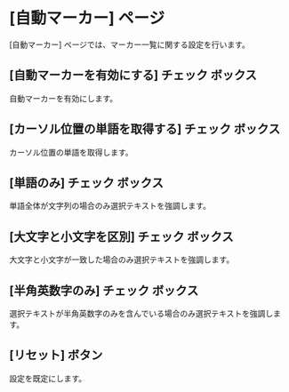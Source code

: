 # \[自動マーカー\] ページ

\[自動マーカー\] ページでは、マーカー一覧に関する設定を行います。

## \[自動マーカーを有効にする\] チェック ボックス

自動マーカーを有効にします。

## \[カーソル位置の単語を取得する\] チェック ボックス

カーソル位置の単語を取得します。

## \[単語のみ\] チェック ボックス

単語全体が文字列の場合のみ選択テキストを強調します。

## \[大文字と小文字を区別\] チェック ボックス

大文字と小文字が一致した場合のみ選択テキストを強調します。

## \[半角英数字のみ\] チェック ボックス

選択テキストが半角英数字のみを含んでいる場合のみ選択テキストを強調します。

## \[リセット\] ボタン

設定を既定にします。

